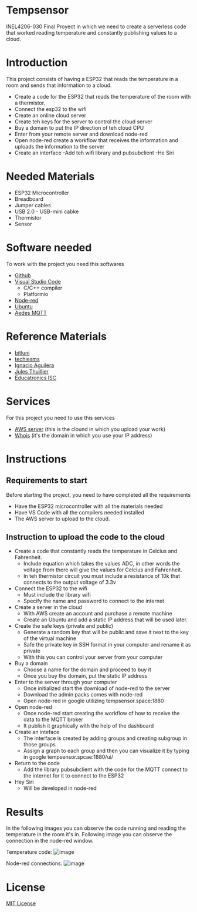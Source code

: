 # Tempsensor
INEL4206-030 Final Proyect in which we need to create a serverless code that worked reading temperature and constantly publishing values to a cloud.

# Introduction
This project consists of having a ESP32 that reads the temperature in a room and sends that information to a cloud.

- Create a code for the ESP32 that reads the temperature of the room with a thermistor.
- Connect the esp32 to the wifi
- Create an online cloud server
- Create teh keys for the server to control the cloud server
- Buy a domain to put the IP direction of teh cloud CPU
- Enter from your remote server and download node-red
- Open node-red create a workflow that receives the information and uploads the information to the server
- Create an interface 
-Add teh wifi library and pubsubclient
-He Siri

# Needed Materials

- ESP32 Microcontroller
- Breadboard
- Jumper cables
- USB 2.0 - USB-mini cabke
- Thermistor
- Sensor

# Software needed
To work with the project you need this softwares

- [Github](https://github.com/)
- [Visual Studio Code](https://code.visualstudio.com/)
  - C/C++ compiler
  - Platformio
- [Node-red](https://nodered.org/)
- [Ubuntu](https://ubuntu.com/)
- [Aedes MQTT](https://github.com/moscajs/aedes)

# Reference Materials

- [bitluni](https://www.youtube.com/watch?v=GeN7g4bdHiM&t=362s&ab_channel=bitluni)
- [techiesms](https://www.youtube.com/watch?v=srFQBM8qY_Q&t=211s&ab_channel=techiesms)
- [Ignacio Aguilera](https://www.youtube.com/watch?v=x5GML1FqcTQ&t=645s&ab_channel=IgnacioAguilera)
- [Jules Thuillier](https://www.youtube.com/watch?v=lBL8G1ht2mE&t=193s&ab_channel=JulesThuillier)
- [Educatronics ISC](https://www.youtube.com/watch?v=D6vNqHx62_c&ab_channel=EDUCATRONICOSISC)


# Services
For this project you need to use this services

- [AWS server](https://aws.amazon.com/es/ec2/) (this is the clound in which you upload your work)
- [Whois](https://www.whois.com/) (it's the domain in which you use your IP address)

# Instructions

## Requirements to start
Before starting the project, you need to have completed all the requirements

- Have the ESP32 microcontroller with all the materials needed
- Have VS Code with all the compilers needed installed
- The AWS server to upload to the cloud.

## Instruction to upload the code to the cloud

- Create a code that constantly reads the temperature in Celcius and Fahrenheit.
  - Include equation which takes the values ADC, in other words the voltage from there will give the values for Celcius and Fahrenheit.
  - In teh thermistor circuit you must include a resistance of 10k that connects to the output voltage of 3.3v
- Connect the ESP32 to the wifi
  - Must include the library wifi
  - Specify the name and password to connect to the internet
- Create a server in the cloud
  - With AWS create an account and purchase a remote machine 
  - Create an Ubuntu and add a static IP address that will be used later.
- Create the safe keys (private and public)
  - Generate a random key that will be public and save it next to the key of the virtual machine
  - Safe the private key in SSH format in your computer and rename it as private
  - With this you can control your server from your computer
- Buy a domain
  - Choose a name for the domain and proceed to buy it
  - Once you buy the domain, put the static IP address
- Enter to the server through your computer
  - Once initialized start the download of node-red to the server
  - Download the admin packs comes with node-red
  - Open node-red in google utilizing tempsensor.space:1880
- Open node-red
  - Once node-red start creating the workflow of how to receive the data to the MQTT broker
  - It publish it graphically with the help of the dashboard
- Create an inteface
  - The interface is created by adding groups and creating subgroup in those groups
  - Assign a graph to each group and then you can visualize it by typing in google tempsensor.spcae:1880/ui/
- Return to the code
  - Add the library pubsubclient with the code for the MQTT connect to the internet for it to connect to the ESP32
- Hey Siri
  - Will be developed in node-red

# Results
In the following images you can observe the code running and reading the temperature in the room it's in. Following image you can observe the connection in the node-red window.

Temperature code:
![image](https://user-images.githubusercontent.com/111934599/206929898-f4b9d854-1b68-461e-a217-428f452ce58f.png)

Node-red connections:
![image](https://user-images.githubusercontent.com/111934599/206929640-40465a17-4b66-4de7-addf-89e84a6594ff.png)


# License
[MIT License](https://choosealicense.com/licenses/mit/)

